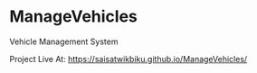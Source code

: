 # ManageVehicles
Vehicle Management System

Project Live At: https://saisatwikbiku.github.io/ManageVehicles/
